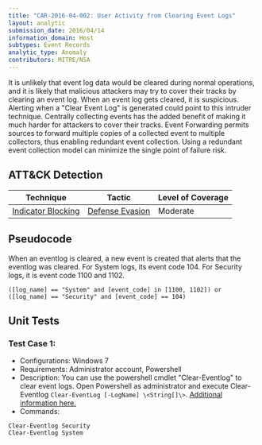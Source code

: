 ```yaml
---
title: "CAR-2016-04-002: User Activity from Clearing Event Logs"
layout: analytic
submission_date: 2016/04/14
information_domain: Host
subtypes: Event Records
analytic_type: Anomaly
contributors: MITRE/NSA
---
```


It is unlikely that event log data would be cleared during normal operations, and it is likely that malicious attackers may try to cover their tracks by clearing an event log. When an event log gets cleared, it is suspicious. Alerting when a "Clear Event Log" is generated could point to this intruder technique. Centrally collecting events has the added benefit of making it much harder for attackers to cover their tracks. Event Forwarding permits sources to forward multiple copies of a collected event to multiple collectors, thus enabling redundant event collection. Using a redundant event collection model can minimize the single point of failure risk. 

## ATT&CK Detection

|Technique |Tactic |Level of Coverage |
|---|---|---|
|[Indicator Blocking](https://attack.mitre.org/techniques/T1054/)|[Defense Evasion](https://attack.mitre.org/tactics/TA0005)|Moderate|

## Pseudocode
When an eventlog is cleared, a new event is created that alerts that the eventlog was cleared. For System logs, its event code 104. For Security logs, it is event code 1100 and 1102. 
```
([log_name] == "System" and [event_code] in [1100, 1102]) or
([log_name] == "Security" and [event_code] == 104)
```

## Unit Tests
### Test Case 1:
 - Configurations: Windows 7
 - Requirements: Administrator account, Powershell
 - Description:
You can use the powershell cmdlet "Clear-Eventlog" to clear event logs. Open Powershell as administrator and execute Clear-Eventlog `Clear-EventLog [-LogName] \<String[]\>`. [Additional information here.](https://technet.microsoft.com/en-us/library/hh849789.aspx) 
 - Commands:
```
Clear-Eventlog Security
Clear-Eventlog System
```


